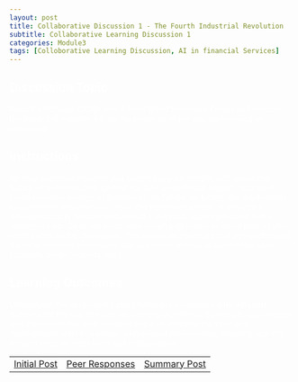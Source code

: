 ```yaml
---
layout: post
title: Collaborative Discussion 1 - The Fourth Industrial Revolution
subtitle: Collaborative Learning Discussion 1 
categories: Module3
tags: [Colloborative Learning Discussion, AI in financial Services]
---
```

 

<div style="color: white;">
  
## Discussion Topic
Read the Schwab (2016) article from World Economic Forum and discuss the impact of industry 4.0 on the sector in which you are involved or interested.
</div>

<div style="color: white;">
  
## Instructions
Identify a specific incident (not covered in your reading list) where the failure of an information system has had a significant impact.
Your post could consider a range of impacts of the failure, including: the implications to customers, the economic cost, the reputational cost, or any other relevant impacts.
Review lecturecast 1 and read papers provided in the references list.
Go to the discussion forum and create an initial post of your contribution to the discussion.
You should demonstrate that you understand the topic covered and ensure you use references to academic literature (journals, books, reports, etc.).
</div>

<div style="color: white;">
  
## Learning Outcomes
Understand the applicability and challenges associated with different datasets for the use of machine learning algorithms.
Systematically develop and implement the skills required to be an effective member of a development team in a virtual professional environment, adopting real-life perspectives on team roles and organisation.
</div>

<table>
    <tr>
      <td> <a href="...../artefacts/ML-Initial_Post.pdf" target="_blank" class="button large">Initial Post</a></td> 
       <td> <a href="../artefacts/ML-Initial_Post.pdf" target="_blank" class="button large">Peer Responses</a></td> 
       <td> <a href="../artefacts/ML-Initial_Post.pdf" target="_blank" class="button large">Summary Post</a></td> 
    </tr>
</table>
